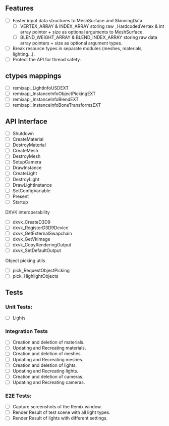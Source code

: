 ## Features
- [ ] Faster input data structures to MeshSurface and SkinningData.
  - [ ] VERTEX_ARRAY & INDEX_ARRAY storing raw _HardcodedVertex & int array pointer + size as optional arguments to MeshSurface.
  - [ ] BLEND_WEIGHT_ARRAY & BLEND_INDEX_ARRAY storing raw data array pointers + size as optional argument types.
- [ ] Break resource types in separate modules (meshes, materials, lighting...).
- [ ] Protect the API for thread safety.

## ctypes mappings
- [ ] remixapi_LightInfoUSDEXT
- [ ] remixapi_InstanceInfoObjectPickingEXT
- [ ] remixapi_InstanceInfoBlendEXT
- [ ] remixapi_InstanceInfoBoneTransformsEXT

## API Interface
- [ ] Shutdown
- [ ] CreateMaterial
- [ ] DestroyMaterial
- [ ] CreateMesh
- [ ] DestroyMesh
- [ ] SetupCamera
- [ ] DrawInstance
- [ ] CreateLight
- [ ] DestroyLight
- [ ] DrawLightInstance
- [ ] SetConfigVariable
- [ ] Present
- [ ] Startup

DXVK interoperability
- [ ] dxvk_CreateD3D9
- [ ] dxvk_RegisterD3D9Device
- [ ] dxvk_GetExternalSwapchain
- [ ] dxvk_GetVkImage
- [ ] dxvk_CopyRenderingOutput
- [ ] dxvk_SetDefaultOutput

Object picking utils
- [ ] pick_RequestObjectPicking
- [ ] pick_HighlightObjects

## Tests
### Unit Tests:
-[ ] Lights

### Integration Tests
- [ ] Creation and deletion of materials.
- [ ] Updating and Recreating materials.
- [ ] Creation and deletion of meshes.
- [ ] Updating and Recreating meshes.
- [ ] Creation and deletion of lights.
- [ ] Updating and Recreating lights.
- [ ] Creation and deletion of cameras.
- [ ] Updating and Recreating cameras.

### E2E Tests:
- [ ] Capture screenshots of the Remix window.
- [ ] Render Result of test scene with all light types.
- [ ] Render Result of lights with different settings.
